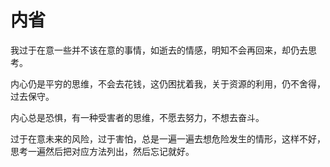 # 内省

我过于在意一些并不该在意的事情，如逝去的情感，明知不会再回来，却仍去思考。

内心仍是平穷的思维，不会去花钱，这仍困扰着我，关于资源的利用，仍不舍得，过去保守。

内心总是恐惧，有一种受害者的思维，不愿去努力，不想去奋斗。

过于在意未来的风险，过于害怕，总是一遍一遍去想危险发生的情形，这样不好，思考一遍然后把对应方法列出，然后忘记就好。
